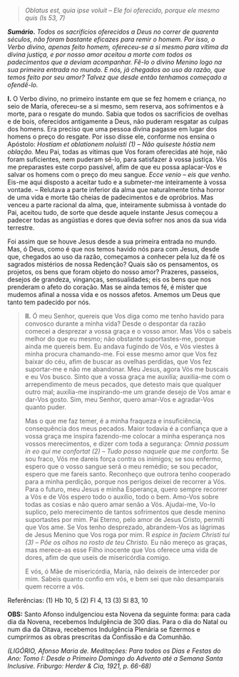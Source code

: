 > *Oblatus est, quia ipse voluit – Ele foi oferecido, porque ele mesmo quis (Is 53, 7)*

***Sumário.** Todos os sacrifícios oferecidos a Deus no correr de quarenta séculos, não foram bastante eficazes para remir o homem. Por isso, o Verbo divino, apenas feito homem, ofereceu-se a si mesmo para vítima da divina justiça, e por nosso amor aceitou a morte com todos os padecimentos que a deviam acompanhar. Fê-lo o divino Menino logo na sua primeira entrada no mundo. E nós, já chegados ao uso da razão, que temos feito por seu amor? Talvez que desde então tenhamos começado a ofendê-lo.*

**I.** O Verbo divino, no primeiro instante em que se fez homem e criança, no seio de Maria, ofereceu-se a si mesmo, sem reserva, aos sofrimentos e à morte, para o resgate do mundo. Sabia que todos os sacrifícios de ovelhas e de bois, oferecidos antigamente a Deus, não puderam resgatar as culpas dos homens. Era preciso que uma pessoa divina pagasse em lugar dos homens o preço do resgate. Por isso disse ele, conforme nos ensina o Apóstolo: *Hostiam et oblationem noluisti (1) – Não quiseste hóstia nem oblação.* Meu Pai, todas as vítimas que Vos foram oferecidas até hoje, não foram suficientes, nem puderam sê-lo, para satisfazer à vossa justiça. Vós me preparastes este corpo passível, afim de que eu possa aplacar-Vos e salvar os homens com o preço do meu sangue. *Ecce venio – eis que venho.* Eis-me aqui disposto a aceitar tudo e a submeter-me inteiramente à vossa vontade. – Relutava a parte inferior da alma que naturalmente tinha horror de uma vida e morte tão cheias de padecimentos e de opróbrios. Mas venceu a parte racional da alma, que, inteiramente submissa à vontade do Pai, aceitou tudo, de sorte que desde aquele instante Jesus começou a padecer todas as angústias e dores que devia sofrer nos anos da sua vida terrestre.

Foi assim que se houve Jesus desde a sua primeira entrada no mundo. Mas, ó Deus, como é que nos temos havido nós para com Jesus, desde que, chegados ao uso da razão, começamos a conhecer pela luz da fé os sagrados mistérios de nossa Redenção? Quais são os pensamentos, os projetos, os bens que foram objeto do nosso amor? Prazeres, passeios, desejos de grandeza, vinganças, sensualidades; eis os bens que nos prenderam o afeto do coração. Mas se ainda temos fé, é mister que mudemos afinal a nossa vida e os nossos afetos. Amemos um Deus que tanto tem padecido por nós.

> **II.** Ó meu Senhor, quereis que Vos diga como me tenho havido para convosco durante a minha vida? Desde o despontar da razão comecei a desprezar a vossa graça e o vosso amor. Mas Vós o sabeis melhor do que eu mesmo; não obstante suportastes-me, porque ainda me quereis bem. Eu andava fugindo de Vós, e Vós viestes à minha procura chamando-me. Foi esse mesmo amor que Vos fez baixar do céu, afim de buscar as ovelhas perdidas, que Vos fez suportar-me e não me abandonar. Meu Jesus, agora Vós me buscais e eu Vos busco. Sinto que a vossa graça me auxilia; auxilia-me com o arrependimento de meus pecados, que detesto mais que qualquer outro mal; auxilia-me inspirando-me um grande desejo de Vos amar e dar-Vos gosto. Sim, meu Senhor, quero amar-Vos e agradar-Vos quanto puder.
>
> Mas o que me faz temer, é a minha fraqueza e insuficiência, consequência dos meus pecados. Maior todavia é a confiança que a vossa graça me inspira fazendo-me colocar a minha esperança nos vossos merecimentos, e dizer com toda a segurança: *Omnia possum in eo qui me confortat (2) – Tudo posso naquele que me conforta.* Se sou fraco, Vós me dareis força contra os inimigos; se sou enfermo, espero que o vosso sangue será o meu remédio; se sou pecador, espero que me fareis santo. Reconheço que outrora tenho cooperado para a minha perdição, porque nos perigos deixei de recorrer a Vós. Para o futuro, meu Jesus e minha Esperança, quero sempre recorrer a Vós e de Vós espero todo o auxílio, todo o bem. Amo-Vos sobre todas as cosias e não quero amar senão a Vós. Ajudai-me, Vo-lo suplico, pelo merecimento de tantos sofrimentos que desde menino suportastes por mim. Pai Eterno, pelo amor de Jesus Cristo, permiti que Vos ame. Se Vos tenho desprezado, abrandem-Vos as lágrimas de Jesus Menino que Vos roga por mim. R *espice in faciem Christi tui (3) – Põe os olhos no rosto de teu Christo.* Eu não mereço as graças, mas merece-as esse Filho inocente que Vos oferece uma vida de dores, afim de que useis de misericórdia comigo.
>
> E vós, ó Mãe de misericórdia, Maria, não deixeis de interceder por mim. Sabeis quanto confio em vós, e bem sei que não desamparais quem recorre a vós.

Referências: (1) Hb 10, 5 (2) Fl 4, 13 (3) Sl 83, 10

**OBS:** Santo Afonso indulgenciou esta Novena da seguinte forma: para cada dia da Novena, recebemos Indulgência de 300 dias. Para o dia do Natal ou num dia da Oitava, recebemos Indulgência Plenária se fizermos e cumprirmos as obras prescritas da Confissão e da Comunhão.

*(LIGÓRIO, Afonso Maria de. Meditações: Para todos os Dias e Festas do Ano: Tomo I: Desde o Primeiro Domingo do Advento até a Semana Santa Inclusive. Friburgo: Herder & Cia, 1921, p. 66-68)*
